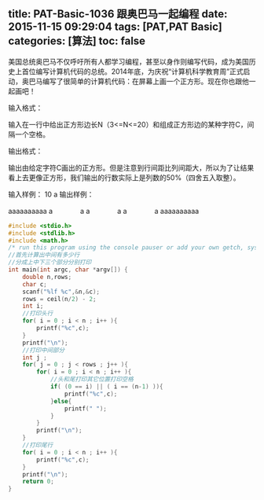 title: PAT-Basic-1036 跟奥巴马一起编程
date: 2015-11-15 09:29:04
tags: [PAT,PAT Basic]
categories: [算法]
toc: false
---
美国总统奥巴马不仅呼吁所有人都学习编程，甚至以身作则编写代码，成为美国历史上首位编写计算机代码的总统。2014年底，为庆祝“计算机科学教育周”正式启动，奥巴马编写了很简单的计算机代码：在屏幕上画一个正方形。现在你也跟他一起画吧！

输入格式：

输入在一行中给出正方形边长N（3<=N<=20）和组成正方形边的某种字符C，间隔一个空格。

输出格式：

输出由给定字符C画出的正方形。但是注意到行间距比列间距大，所以为了让结果看上去更像正方形，我们输出的行数实际上是列数的50%（四舍五入取整）。

输入样例：
10 a
输出样例：

aaaaaaaaaa
a　　　　a
a　　　　a
a　　　　a
aaaaaaaaaa

```c
#include <stdio.h>
#include <stdlib.h>
#include <math.h>
/* run this program using the console pauser or add your own getch, system("pause") or input loop */
//首先计算出中间有多少行
//分成上中下三个部分分别打印 
int main(int argc, char *argv[]) {
    double n,rows;
    char c;
    scanf("%lf %c",&n,&c);
    rows = ceil(n/2) - 2;
    int i;
    //打印头行 
    for( i = 0 ; i < n ; i++ ){
        printf("%c",c);
    }
    printf("\n"); 
    //打印中间部分
    int j ;
    for( j = 0 ; j < rows ; j++ ){
        for( i = 0 ; i < n ; i++ ){
            //头和尾打印其它位置打印空格 
            if( (0 == i) || ( i == (n-1) )){
                printf("%c",c);
            }else{
                printf(" ");
            }
        } 
        printf("\n"); 
    }
    //打印尾行 
    for( i = 0 ; i < n ; i++ ){
        printf("%c",c);
    }
    printf("\n"); 
    return 0;
}
```
